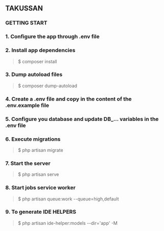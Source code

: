 ## TAKUSSAN

### GETTING START

### 1. **Configure the app through .env file**

### 2. **Install app dependencies**
> $ composer install

### 3. **Dump autoload files**
> $ composer dump-autoload

### 4. **Create a .env file and copy in the content of the .env.example file**
### 5. **Configure you database and update DB_... variables in the .env file**

### 6. **Execute migrations**
> $ php artisan migrate

### 7. **Start the server**
> $ php artisan serve

### 8. **Start jobs service worker**
> $ php artisan queue:work --queue=high,default

### 9. **To generate IDE HELPERS**
> $ php artisan ide-helper:models --dir='app' -M

